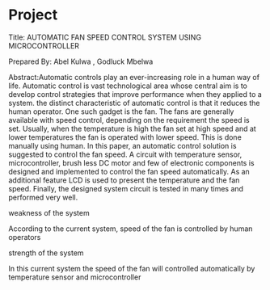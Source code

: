 # Project


Title: AUTOMATIC FAN SPEED CONTROL SYSTEM USING MICROCONTROLLER

Prepared By: 
  Abel Kulwa ,
  Godluck Mbelwa

Abstract:Automatic controls play an ever-increasing role in a human way of life. Automatic control is vast technological area whose central aim is to develop control strategies that improve performance when they applied to a system. the distinct characteristic of automatic control is that it reduces the human operator. One such gadget is the fan. The fans are generally available with speed control, depending on the requirement the speed is set. Usually, when the temperature is high the fan set at high speed and at lower temperatures the fan is operated with lower speed. This is done manually using human. In this paper, an automatic control solution is suggested to control the fan speed. A circuit with temperature sensor, microcontroller, brush less DC motor and few of electronic components is designed and implemented to control the fan speed automatically. As an additional feature LCD is used to present the temperature and the fan speed. Finally, the designed system circuit is tested in many times and performed very well.

weakness of the system

According to the current system, speed of the fan is controlled by human operators

strength of the system

In this current system the speed of the fan will controlled automatically by temperature sensor and microcontroller
